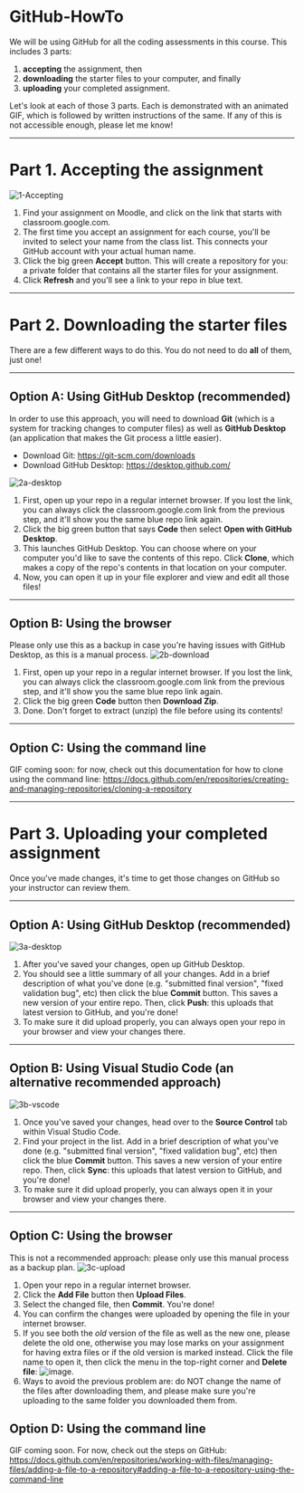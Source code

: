 # GitHub-HowTo
We will be using GitHub for all the coding assessments in this course. This includes 3 parts:
1. **accepting** the assignment, then
1. **downloading** the starter files to your computer, and finally
1. **uploading** your completed assignment.

Let's look at each of those 3 parts. Each is demonstrated with an animated GIF, which is followed by written instructions of the same. If any of this is not accessible enough, please let me know!


***

# Part 1. Accepting the assignment
![1-Accepting](https://github.com/dmarshNAIT/GitHub-HowTo/assets/55507008/459b27b3-82a0-4552-99a9-993ea78cbea3)
1. Find your assignment on Moodle, and click on the link that starts with classroom.google.com.
2. The first time you accept an assignment for each course, you'll be invited to select your name from the class list. This connects your GitHub account with your actual human name.
3. Click the big green **Accept** button. This will create a repository for you: a private folder that contains all the starter files for your assignment.
4. Click **Refresh** and you'll see a link to your repo in blue text.

***


# Part 2. Downloading the starter files
There are a few different ways to do this. You do not need to do **all** of them, just one!

***


## Option A: Using GitHub Desktop (recommended)
In order to use this approach, you will need to download **Git** (which is a system for tracking changes to computer files) as well as **GitHub Desktop** (an application that makes the Git process a little easier).
+ Download Git: https://git-scm.com/downloads
+ Download GitHub Desktop: https://desktop.github.com/

![2a-desktop](https://github.com/dmarshNAIT/GitHub-HowTo/assets/55507008/92cac13f-1117-46eb-9520-b4f31b37cd11)

1. First, open up your repo in a regular internet browser. If you lost the link, you can always click the classroom.google.com link from the previous step, and it'll show you the same blue repo link again.
2. Click the big green button that says **Code** then select **Open with GitHub Desktop**.
3. This launches GitHub Desktop. You can choose where on your computer you'd like to save the contents of this repo. Click **Clone**, which makes a copy of the repo's contents in that location on your computer.
4. Now, you can open it up in your file explorer and view and edit all those files!


***

## Option B: Using the browser
Please only use this as a backup in case you're having issues with GitHub Desktop, as this is a manual process.
![2b-download](https://github.com/dmarshNAIT/GitHub-HowTo/assets/55507008/fea32ed5-2714-4815-bd70-6d9b1561f3fb)
1. First, open up your repo in a regular internet browser. If you lost the link, you can always click the classroom.google.com link from the previous step, and it'll show you the same blue repo link again.
2. Click the big green **Code** button then **Download Zip**.
3. Done. Don't forget to extract (unzip) the file before using its contents!


***

## Option C: Using the command line
GIF coming soon: for now, check out this documentation for how to clone using the command line: https://docs.github.com/en/repositories/creating-and-managing-repositories/cloning-a-repository


***

# Part 3. Uploading your completed assignment
Once you've made changes, it's time to get those changes on GitHub so your instructor can review them.


***

## Option A: Using GitHub Desktop (recommended)
![3a-desktop](https://github.com/dmarshNAIT/GitHub-HowTo/assets/55507008/6bee17cf-f3cd-4579-b964-00a37e4cc4d0)

1. After you've saved your changes, open up GitHub Desktop.
2. You should see a little summary of all your changes. Add in a brief description of what you've done (e.g. "submitted final version", "fixed validation bug", etc) then click the blue **Commit** button. This saves a new version of your entire repo. Then, click **Push**: this uploads that latest version to GitHub, and you're done!
3. To make sure it did upload properly, you can always open your repo in your browser and view your changes there.

***


## Option B: Using Visual Studio Code (an alternative recommended approach)
![3b-vscode](https://github.com/dmarshNAIT/GitHub-HowTo/assets/55507008/8626ef24-0ec6-4163-b843-b93ef152d231)

1. Once you've saved your changes, head over to the **Source Control** tab within Visual Studio Code.
2. Find your project in the list. Add in a brief description of what you've done (e.g. "submitted final version", "fixed validation bug", etc) then click the blue **Commit** button. This saves a new version of your entire repo. Then, click **Sync**: this uploads that latest version to GitHub, and you're done!
3. To make sure it did upload properly, you can always open it in your browser and view your changes there.

***


## Option C: Using the browser
This is not a recommended approach: please only use this manual process as a backup plan.
![3c-upload](https://github.com/dmarshNAIT/GitHub-HowTo/assets/55507008/1d47cf61-70ef-4af5-a290-5baf264df12b)

1. Open your repo in a regular internet browser.
2. Click the **Add File** button then **Upload Files**.
3. Select the changed file, then **Commit**. You're done!
4. You can confirm the changes were uploaded by opening the file in your internet browser.
5. If you see both the *old* version of the file as well as the new one, please delete the old one, otherwise you may lose marks on your assignment for having extra files or if the old version is marked instead. Click the file name to open it, then click the menu in the top-right corner and **Delete file**: ![image](https://github.com/dmarshNAIT/GitHub-HowTo/assets/55507008/7aeb73d9-d218-4c5d-a55e-cb81652513c9).
6. Ways to avoid the previous problem are: do NOT change the name of the files after downloading them, and please make sure you're uploading to the same folder you downloaded them from.




## Option D: Using the command line
GIF coming soon. For now, check out the steps on GitHub: https://docs.github.com/en/repositories/working-with-files/managing-files/adding-a-file-to-a-repository#adding-a-file-to-a-repository-using-the-command-line
